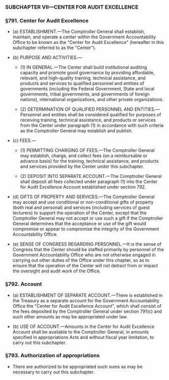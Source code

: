 ### SUBCHAPTER VII—CENTER FOR AUDIT EXCELLENCE

### §791. Center for Audit Excellence
* (a) ESTABLISHMENT.—The Comptroller General shall establish, maintain, and operate a center within the Government Accountability Office to be known as the "Center for Audit Excellence" (hereafter in this subchapter referred to as the "Center").

* (b) PURPOSE AND ACTIVITIES.—

  * (1) IN GENERAL.—The Center shall build institutional auditing capacity and promote good governance by providing affordable, relevant, and high-quality training, technical assistance, and products and services to qualified personnel and entities of governments (including the Federal Government, State and local governments, tribal governments, and governments of foreign nations), international organizations, and other private organizations.

  * (2) DETERMINATION OF QUALIFIED PERSONNEL AND ENTITIES.—Personnel and entities shall be considered qualified for purposes of receiving training, technical assistance, and products or services from the Center under paragraph (1) in accordance with such criteria as the Comptroller General may establish and publish.


* (c) FEES.—

  * (1) PERMITTING CHARGING OF FEES.—The Comptroller General may establish, charge, and collect fees (on a reimbursable or advance basis) for the training, technical assistance, and products and services provided by the Center under this subchapter.

  * (2) DEPOSIT INTO SEPARATE ACCOUNT.—The Comptroller General shall deposit all fees collected under paragraph (1) into the Center for Audit Excellence Account established under section 792.


* (d) GIFTS OF PROPERTY AND SERVICES.—The Comptroller General may accept and use conditional or non-conditional gifts of property (both real and personal) and services (including services of guest lecturers) to support the operation of the Center, except that the Comptroller General may not accept or use such a gift if the Comptroller General determines that the acceptance or use of the gift would compromise or appear to compromise the integrity of the Government Accountability Office.

* (e) SENSE OF CONGRESS REGARDING PERSONNEL.—It is the sense of Congress that the Center should be staffed primarily by personnel of the Government Accountability Office who are not otherwise engaged in carrying out other duties of the Office under this chapter, so as to ensure that the operation of the Center will not detract from or impact the oversight and audit work of the Office.

### §792. Account
* (a) ESTABLISHMENT OF SEPARATE ACCOUNT.—There is established in the Treasury as a separate account for the Government Accountability Office the "Center for Audit Excellence Account", which shall consist of the fees deposited by the Comptroller General under section 791(c) and such other amounts as may be appropriated under law.

* (b) USE OF ACCOUNT.—Amounts in the Center for Audit Excellence Account shall be available to the Comptroller General, in amounts specified in appropriations Acts and without fiscal year limitation, to carry out this subchapter.

### §793. Authorization of appropriations
* There are authorized to be appropriated such sums as may be necessary to carry out this subchapter.